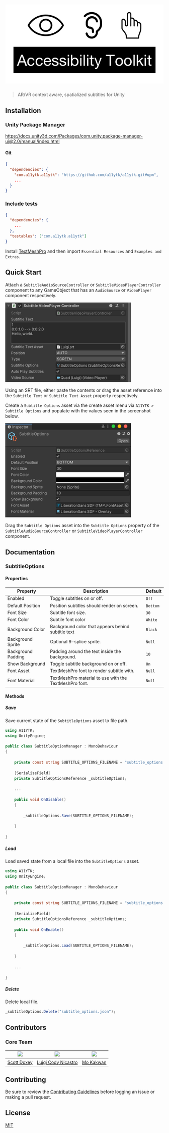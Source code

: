 # ![A11YTK](logo.png)

> AR/VR context aware, spatialized subtitles for Unity

## Installation

### Unity Package Manager

<https://docs.unity3d.com/Packages/com.unity.package-manager-ui@2.0/manual/index.html>

#### Git

```json
{
  "dependencies": {
    "com.a11ytk.a11ytk": "https://github.com/a11ytk/a11ytk.git#upm",
    ...
  }
}
```

### Include tests

```json
{
  "dependencies": {
    ...
  },
  "testables": ["com.a11ytk.a11ytk"]
}
```

Install [TextMeshPro](https://docs.unity3d.com/Manual/com.unity.textmeshpro.html) and then import `Essential Resources` and `Examples and Extras`.

## Quick Start

Attach a `SubtitleAudioSourceController` or `SubtitleVideoPlayerController` component to any GameObject that has an `AudioSource` or `VideoPlayer` component respectively.

<img src="Screenshots/components.png" width="400">

Using an SRT file, either paste the contents or drag the asset reference into the `Subtitle Text` or `Subtitle Text Asset` property respectively.

Create a `Subtitle Options` asset via the create asset menu via `A11YTK > Subtitle Options` and populate with the values seen in the screenshot below.

<img src="Screenshots/options.png" width="400">

Drag the `Subtitle Options` asset into the `Subtitle Options` property of the `SubtitleAudioSourceController` or `SubtitleVideoPlayerController` component.

## Documentation

### SubtitleOptions

#### Properties

| Property           | Description                                            | Default  |
| ------------------ | ------------------------------------------------------ | -------- |
| Enabled            | Toggle subtitles on or off.                            | `Off`    |
| Default Position   | Position subtitles should render on screen.            | `Bottom` |
| Font Size          | Subtitle font size.                                    | `30`     |
| Font Color         | Subtile font color                                     | `White`  |
| Background Color   | Background color that appears behind subtitle text     | `Black`  |
| Background Sprite  | Optional 9-splice sprite.                              | `Null`   |
| Background Padding | Padding around the text inside the background.         | `10`     |
| Show Background    | Toggle subtitle background on or off.                  | `On`     |
| Font Asset         | TextMeshPro font to render subtitle with.              | `Null`   |
| Font Material      | TextMeshPro material to use with the TextMeshPro font. | `Null`   |

#### Methods

##### Save

Save current state of the `SubtitleOptions` asset to file path.

```csharp
using A11YTK;
using UnityEngine;

public class SubtitleOptionManager : MonoBehaviour
{

    private const string SUBTITLE_OPTIONS_FILENAME = "subtitle_options.json";

    [SerializeField]
    private SubtitleOptionsReference _subtitleOptions;

    ...

    public void OnDisable()
    {

        _subtitleOptions.Save(SUBTITLE_OPTIONS_FILENAME);

    }

}
```

##### Load

Load saved state from a local file into the `SubtitleOptions` asset.

```csharp
using A11YTK;
using UnityEngine;

public class SubtitleOptionManager : MonoBehaviour
{

    private const string SUBTITLE_OPTIONS_FILENAME = "subtitle_options.json";

    [SerializeField]
    private SubtitleOptionsReference _subtitleOptions;

    public void OnEnable()
    {

        _subtitleOptions.Load(SUBTITLE_OPTIONS_FILENAME);

    }

    ...

}
```

##### Delete

Delete local file.

```csharp
_subtitleOptions.Delete("subtitle_options.json");
```

## Contributors

### Core Team

| <img src="https://avatars2.githubusercontent.com/u/6753?s=400&v=4" width="150"> | <img src="https://avatars2.githubusercontent.com/u/58125435?s=400&v=4" width="150"> | <img src="https://avatars2.githubusercontent.com/u/315474?s=400&v=4" width="150"> |
| ------------------------------------------------------------------------------- | ----------------------------------------------------------------------------------- | --------------------------------------------------------------------------------- |
| [Scott Doxey](https://github.com/neogeek)                                       | [Luigi Cody Nicastro](https://github.com/luiginicastro)                             | [Mo Kakwan](https://github.com/luiwavewashginicastro)                             |

## Contributing

Be sure to review the [Contributing Guidelines](https://github.com/neogeek/A11YTK/blob/master/CONTRIBUTING.md) before logging an issue or making a pull request.

## License

[MIT](https://github.com/neogeek/A11YTK/blob/master/LICENSE)
